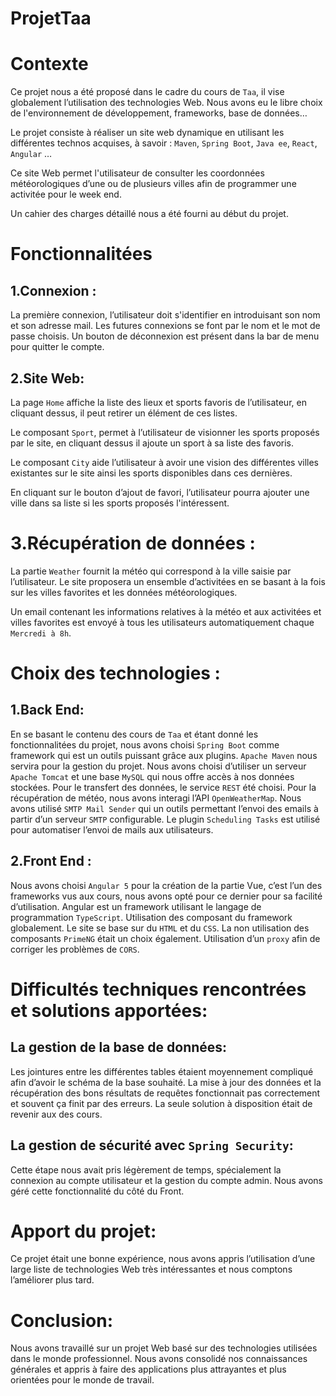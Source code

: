 # ProjetTaa


# Contexte
  Ce projet nous a été proposé dans le cadre du cours de `Taa`, il vise globalement l’utilisation des technologies Web.
Nous avons eu le libre choix de l'environnement de développement, frameworks, base de données…

  Le projet consiste à réaliser un site web dynamique en utilisant les différentes technos acquises, à savoir : `Maven`, `Spring Boot`, `Java ee`, `React`, `Angular` …

  Ce site Web permet l'utilisateur de consulter les coordonnées météorologiques d’une ou de plusieurs villes afin de programmer une activitée pour le week end.

Un cahier des charges détaillé nous a été fourni au début du projet.

# Fonctionnalitées 

## 1.Connexion :
  La première connexion, l’utilisateur doit s'identifier en introduisant son nom et son adresse mail. Les futures connexions se font par le nom et le mot de passe choisis.
Un bouton de déconnexion est présent dans la bar de menu pour quitter le compte.  

## 2.Site Web: 
  La page `Home` affiche la liste des lieux et sports favoris de l’utilisateur, en cliquant dessus, il peut retirer un élément de ces listes.

  Le composant `Sport`, permet à l’utilisateur de visionner les sports proposés par le site, en cliquant dessus il ajoute un sport à sa liste des favoris.

  Le composant `City` aide l’utilisateur à avoir une vision des différentes villes existantes sur le site ainsi les sports disponibles dans ces dernières.

  En cliquant sur le bouton d’ajout de favori, l’utilisateur pourra ajouter une ville dans sa liste si les sports proposés l'intéressent.


# 3.Récupération de données : 
  La partie `Weather` fournit la météo qui correspond à la ville saisie par  l’utilisateur. Le site proposera un ensemble d’activitées en se basant à la fois sur les villes favorites et les données météorologiques.

  Un email contenant les informations relatives à la météo et aux activitées et villes favorites est envoyé à tous les utilisateurs automatiquement chaque `Mercredi à 8h`.


# Choix des technologies : 

## 1.Back End: 
  En se basant le contenu des cours de `Taa` et étant donné les fonctionnalitées du projet, nous avons choisi `Spring Boot` comme framework qui est un outils puissant grâce aux plugins. `Apache Maven`  nous servira pour la gestion du projet.
Nous avons choisi d’utiliser un serveur `Apache Tomcat` et une base `MySQL` qui nous offre accès à nos données stockées.
Pour le transfert des données, le service `REST` été choisi.
Pour la récupération de météo, nous avons interagi l’API `OpenWeatherMap`.
Nous avons utilisé `SMTP Mail Sender` qui un outils permettant l’envoi des emails à partir d’un serveur `SMTP` configurable.
Le plugin `Scheduling Tasks` est utilisé pour automatiser l’envoi de mails aux utilisateurs.

## 2.Front End : 
  Nous avons choisi `Angular 5` pour la création de la partie Vue, c’est l’un des frameworks vus aux cours, nous avons opté pour ce dernier pour sa facilité d’utilisation. Angular est un framework utilisant le langage de programmation `TypeScript`. 
Utilisation des composant du framework globalement.
Le site se base sur du `HTML` et du `CSS`.
La non utilisation des composants `PrimeNG` était un choix également.
Utilisation d’un `proxy` afin de corriger les problèmes de `CORS`.

# Difficultés techniques rencontrées et solutions apportées:

   ## La gestion de la base de données:
Les jointures entre les différentes tables étaient moyennement compliqué afin d’avoir le schéma de la base souhaité.
La mise à jour des données et la récupération des bons résultats de requêtes fonctionnait pas correctement et souvent ça finit par des erreurs.
  La seule solution à disposition était de revenir aux des cours.
  
  ## La gestion de sécurité avec `Spring Security`: 
Cette étape nous avait pris légèrement de temps, spécialement la connexion au compte utilisateur et la gestion du compte admin.
Nous avons géré cette fonctionnalité du côté du Front. 

# Apport du projet:
  Ce projet était une bonne expérience, nous avons appris l’utilisation d’une large liste de technologies Web très intéressantes et nous comptons l’améliorer plus tard.

# Conclusion: 
  Nous avons travaillé sur un projet Web basé sur des technologies utilisées dans le monde professionnel. Nous avons consolidé nos connaissances générales et appris à faire des applications plus attrayantes et plus orientées pour le monde de travail.
